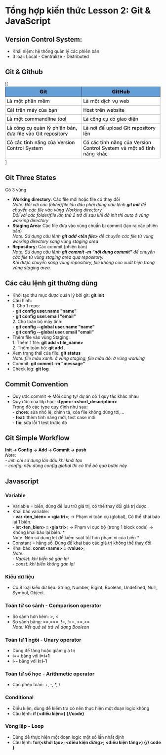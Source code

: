 # Tổng hợp kiến thức Lesson 2: Git & JavaScript
## Version Control System:
* Khái niệm: hệ thống quản lý các phiên bản 
* 3 loại: Local - Centralize - Distributed 

## Git & Github
![![alt text](image.png)]

## Git Three States
Có 3 vùng: 
* **Working directory**: Các file mới hoặc file có thay đổi 
*<br>Note: Đối với các folder/file lần đầu phải dùng câu lệnh **git init** để chuyển các file vào vùng Working directory. <br> Đối với các folder/file lần thứ 2 trở đi sau khi đã init thì auto ở vùng working directory*
* **Staging Area:** Các file đưa vào vùng chuẩn bị commit (tạo ra các phiên bản)
*<br>Note: Sử dụng câu lệnh **git add <tên file>** để chuyển các file từ vùng working directory sang vùng staging area*
* **Repository:** Các commit (phiên bản)
*<br>Note: Sử dụng câu lệnh **git commit -m "nội dung commit"** để chuyển các file từ vùng staging area qua repository.<br> Khi được chuyển sang vùng repository, file không còn xuất hiện trong vùng staging area.*

## Các câu lệnh git thường dùng 
* Khởi tạo thư mục được quản lý bởi git: **git init**
* Cấu hình:<br>1. Cho 1 repo:<br>- **git config user.name "name"**<br>- **git config user.email "email"**<br>2. Cho toàn bộ máy tính:<br>- **git config --global user.name "name"**<br>- **git config --global user.email "email"**
* Thêm file vào vùng Staging:<br>1. Thêm 1 file: **git add <file_name>**<br>2. Thêm toàn bộ: **git add .**
* Xem trạng thái của file: **git status**<br>*Note: file màu xanh: ở vùng staging; file màu đỏ: ở vùng working*
* Commit: **git commit -m "message"**
* Check log: **git log**

## Commit Convention
* Quy ước commit -> Mỗi công ty/ dự án có 1 quy tắc khác nhau
* Quy ước của lớp học: **‹type>: <short_description>**
<br>Trong đó các type quy định như sau: <br>- **chore**: sửa nhỏ lẻ, chính tả, xóa file không dùng tới,...<br>- **feat**: thêm tính năng mới, test case mới<br>- **fix**: sửa lỗi 1 test trước đó

## Git Simple Workflow
**Init -> Config -> Add -> Commit -> push**
*<br>Note:<br>- init: chỉ sử dụng lần đầu khi khởi tạo<br>- config: nếu dùng config global thì có thể bỏ qua bước này*

## Javascript
### Variable
* Variable = biến, dùng để lưu trữ giá trị, có thế thay đối giá trị được.
* Khai báo variable:<br>**- var ‹ten_bien> = ‹gia tri>**; -> Phạm vi toàn cụ (global), Có thể khai báo lại 1 biến. <br>**- let ‹ten_bien> = ‹gia tri>**; -> Phạm vi cục bộ (trong 1 block code) -> Không khai báo lại biến. *<br>Note: Nên sử dụng let để kiểm soát tốt hơn phạm vi của biến  *
* Constant = hằng số. Dùng để khai báo các giá trị không thể thay đổi.
* Khai báo: **const ‹name> = ‹value>**;<br>*Note: <br>- Var/let: khi biến sẽ gán lại<br>- const: khi biến không gán lại*

### Kiểu dữ liệu
* Có 8 loại kiểu dữ liệu: String, Number, Bigint, Boolean, Undefined, Null, Symbol, Object.

### Toán tử so sánh - Comparison operator
* So sánh hơn kém: >, <
* So sánh bằng: ==,===, !=, !==, >=,<=
*<br>Note: Kết quả sẽ trả về dạng Boolean*

### Toán tử 1 ngôi - Unary operator
* Dùng để tăng hoặc giảm giá trị
* **i++** băng với **i=i+1**
* **i--** băng với **i=i-1**

### Toán tử số học - Arithmetic operator
* Các phép toán: +, -, *, /

### Conditional
* Điều kiện, dùng để kiểm tra có nên thực hiện một đoạn logic không
* Câu lệnh: **if (<điều kiện>) {//code}**

### Vòng lặp - Loop
* Dùng để thực hiện một đoạn logic một số lần nhất định
* Câu lệnh: **for(<khới tạo>; <điêu kiện dừng>; <điều kiện tăng>) {// code }**
